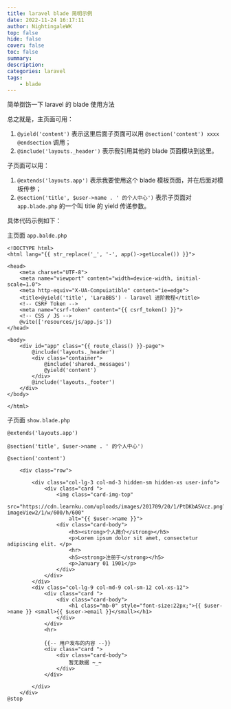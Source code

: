 ```yaml
---
title: laravel blade 简明示例
date: 2022-11-24 16:17:11
author: NightingaleWK
top: false
hide: false
cover: false
toc: false
summary: 
description: 
categories: laravel
tags:
    - blade
---
```

简单捯饬一下 laravel 的 blade 使用方法
<!--more-->
总之就是，主页面可用：
1. ``@yield('content')`` 表示这里后面子页面可以用 ``@section('content') xxxx @endsection`` 调用；
2. ``@include('layouts._header')`` 表示我引用其他的 blade 页面模块到这里。

子页面可以用：
1. ``@extends('layouts.app')`` 表示我要使用这个 blade 模板页面，并在后面对模板传参；
2. ``@section('title', $user->name . ' 的个人中心')`` 表示子页面对 ``app.blade.php`` 的一个叫 title 的 yield 传递参数。

具体代码示例如下：

主页面 ``app.balde.php``
```
<!DOCTYPE html>
<html lang="{{ str_replace('_', '-', app()->getLocale()) }}">

<head>
    <meta charset="UTF-8">
    <meta name="viewport" content="width=device-width, initial-scale=1.0">
    <meta http-equiv="X-UA-Compuiatible" content="ie=edge">
    <title>@yield('title', 'LaraBBS') - laravel 进阶教程</title>
    <!-- CSRF Token -->
    <meta name="csrf-token" content="{{ csrf_token() }}">
    <!-- CSS / JS -->
    @vite(['resources/js/app.js'])
</head>

<body>
    <div id="app" class="{{ route_class() }}-page">
        @include('layouts._header')
        <div class="container">
            @include('shared._messages')
            @yield('content')
        </div>
        @include('layouts._footer')
    </div>
</body>

</html>
```
子页面 ``show.blade.php``
```
@extends('layouts.app')

@section('title', $user->name . ' 的个人中心')

@section('content')

    <div class="row">

        <div class="col-lg-3 col-md-3 hidden-sm hidden-xs user-info">
            <div class="card ">
                <img class="card-img-top"
                    src="https://cdn.learnku.com/uploads/images/201709/20/1/PtDKbASVcz.png?imageView2/1/w/600/h/600"
                    alt="{{ $user->name }}">
                <div class="card-body">
                    <h5><strong>个人简介</strong></h5>
                    <p>Lorem ipsum dolor sit amet, consectetur adipiscing elit. </p>
                    <hr>
                    <h5><strong>注册于</strong></h5>
                    <p>January 01 1901</p>
                </div>
            </div>
        </div>
        <div class="col-lg-9 col-md-9 col-sm-12 col-xs-12">
            <div class="card ">
                <div class="card-body">
                    <h1 class="mb-0" style="font-size:22px;">{{ $user->name }} <small>{{ $user->email }}</small></h1>
                </div>
            </div>
            <hr>

            {{-- 用户发布的内容 --}}
            <div class="card ">
                <div class="card-body">
                    暂无数据 ~_~
                </div>
            </div>

        </div>
    </div>
@stop

``` 